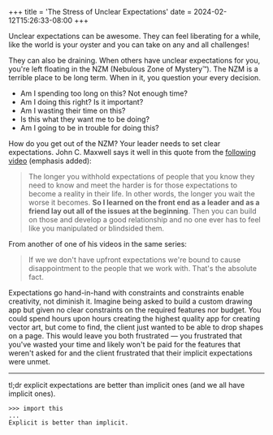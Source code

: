 +++
title = 'The Stress of Unclear Expectations'
date = 2024-02-12T15:26:33-08:00
+++

Unclear expectations can be awesome. They can feel liberating for a while, like the world is your oyster and you can take on any and all challenges!

They can also be draining. When others have unclear expectations for you, you're left floating in the NZM (Nebulous Zone of Mystery:tm:). The NZM is a terrible place to be long term. When in it, you question your every decision.

- Am I spending too long on this? Not enough time?
- Am I doing this right? Is it important?
- Am I wasting their time on this?
- Is this what they want me to be doing?
- Am I going to be in trouble for doing this?

How do you get out of the NZM? Your leader needs to set clear expectations. John C. Maxwell says it well in this quote from the [following video](https://youtu.be/1Jcy3L0DSm8) (emphasis added):

> The longer you withhold expectations of people that you know they need to know and meet the harder is for those expectations to become a reality in their life. In other words, the longer you wait the worse it becomes. **So I learned on the front end as a leader and as a friend lay out all of the issues at the beginning**. Then you can build on those and develop a good relationship and no one ever has to feel like you manipulated or blindsided them.

From another of one of his videos in the same series:

> If we we don't have upfront expectations we're bound to cause disappointment to the people that we work with. That's the absolute fact.

Expectations go hand-in-hand with constraints and constraints enable creativity, not diminish it. Imagine being asked to build a custom drawing app but given no clear constraints on the required features nor budget. You could spend hours upon hours creating the highest quality app for creating vector art, but come to find, the client just wanted to be able to drop shapes on a page. This would leave you both frustrated — you frustrated that you've wasted your time and likely won't be paid for the features that weren't asked for and the client frustrated that their implicit expectations were unmet.

---

tl;dr explicit expectations are better than implicit ones (and we all have implicit ones).

```
>>> import this
...
Explicit is better than implicit.
``` 
